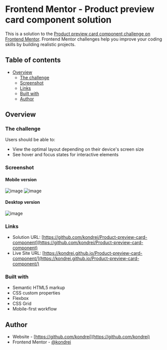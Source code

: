 # Frontend Mentor - Product preview card component solution

This is a solution to the [Product preview card component challenge on Frontend Mentor](https://www.frontendmentor.io/challenges/product-preview-card-component-GO7UmttRfa). Frontend Mentor challenges help you improve your coding skills by building realistic projects. 

## Table of contents

- [Overview](#overview)
  - [The challenge](#the-challenge)
  - [Screenshot](#screenshot)
  - [Links](#links)
  - [Built with](#built-with)
  - [Author](#author)



## Overview

### The challenge

Users should be able to:

- View the optimal layout depending on their device's screen size
- See hover and focus states for interactive elements

### Screenshot

#### Mobile version
![image](https://user-images.githubusercontent.com/4557193/177097124-f4caaba6-9422-44ca-a406-22c979d6e963.png)
![image](https://user-images.githubusercontent.com/4557193/177097207-bbecbf77-be3c-4b52-bfa9-415029e069a1.png)

#### Desktop version 
![image](https://user-images.githubusercontent.com/4557193/177096662-b05174dd-bb8e-45a2-9b6c-b3bbab7681f3.png)


### Links

- Solution URL: [https://github.com/kondrei/Product-preview-card-component](https://github.com/kondrei/Product-preview-card-component)
- Live Site URL: [https://kondrei.github.io/Product-preview-card-component/](https://kondrei.github.io/Product-preview-card-component/)

### Built with

- Semantic HTML5 markup
- CSS custom properties
- Flexbox
- CSS Grid
- Mobile-first workflow

## Author

- Website - [https://github.com/kondrei](https://github.com/kondrei)
- Frontend Mentor - [@kondrei](https://www.frontendmentor.io/profile/kondrei)
